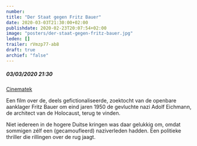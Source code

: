 ```yaml
---
number: 
title: "Der Staat gegen Fritz Bauer"
date: 2020-03-03T21:30:00+02:00
publishdate: 2020-02-23T20:07:54+02:00
image: "posters/der-staat-gegen-fritz-bauer.jpg"
leden: []
trailer: rVmzp77-ab8
draft: true
archief: "false"
---
```


##### 03/03/2020 21:30

[Cinematek](http://cinematek.be/?node=17&event_id=402209701)

Een film over de, deels gefictionaliseerde, zoektocht van de openbare aanklager
Fritz Bauer om eind jaren 1950 de gevluchte nazi Adolf Eichmann, de architect
van de Holocaust, terug te vinden.
<!--more-->
Niet iedereen in de hogere Duitse kringen was daar gelukkig om, omdat sommigen
zélf een (gecamoufleerd) naziverleden hadden. Een politieke thriller die
rillingen over de rug jaagt.
